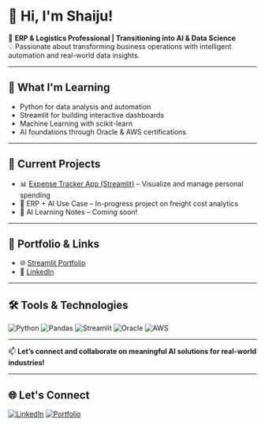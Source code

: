 # 👋 Hi, I'm Shaiju!

🎯 **ERP & Logistics Professional | Transitioning into AI & Data Science**  
💡 Passionate about transforming business operations with intelligent automation and real-world data insights.

---

## 🌱 What I'm Learning
- Python for data analysis and automation
- Streamlit for building interactive dashboards
- Machine Learning with scikit-learn
- AI foundations through Oracle & AWS certifications

---

## 💼 Current Projects
- 📊 [Expense Tracker App (Streamlit)](https://expense-tracker-app-qgruvatbmah3nsrndcgrvu.streamlit.app/) – Visualize and manage personal spending  
- 🚚 ERP + AI Use Case – In-progress project on freight cost analytics  
- 📘 AI Learning Notes – Coming soon!

---

## 🔗 Portfolio & Links
- 🌐 [Streamlit Portfolio](https://xyw6vuzbwub84olopiuus2.streamlit.app/)
- 💼 [LinkedIn](https://www.linkedin.com/in/shaijushajahan) 

---

## 🛠️ Tools & Technologies
![Python](https://img.shields.io/badge/-Python-3776AB?logo=python&logoColor=white)
![Pandas](https://img.shields.io/badge/-Pandas-150458?logo=pandas)
![Streamlit](https://img.shields.io/badge/-Streamlit-FF4B4B?logo=streamlit&logoColor=white)
![Oracle](https://img.shields.io/badge/-Oracle-red?logo=oracle)
![AWS](https://img.shields.io/badge/-AWS-232F3E?logo=amazonaws&logoColor=white)

---

📫 **Let’s connect and collaborate on meaningful AI solutions for real-world industries!**


---

## 🌐 Let's Connect
[![LinkedIn](https://img.shields.io/badge/LinkedIn-blue?logo=linkedin)](https://www.linkedin.com/in/shaijushajahan)
[![Portfolio](https://img.shields.io/badge/Streamlit_Portfolio-orange?logo=streamlit)](https://github.com/Shaiju786/Shaiju786-MyPassion.git)
